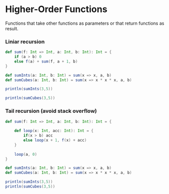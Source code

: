 # Higher-Order Functions
Functions that take other functions as parameters or that return functions as result.

### Liniar recursion
```scala
def sum(f: Int => Int, a: Int, b: Int): Int = {
    if (a > b) 0
    else f(a) + sum(f, a + 1, b)
}

def sumInts(a: Int, b: Int) = sum(x => x, a, b)
def sumCubes(a: Int, b: Int) = sum(x => x * x * x, a, b)

println(sumInts(3,5))

println(sumCubes(3,5))
```

### Tail recursion (avoid stack overflow)
```scala
def sum(f: Int => Int, a: Int, b: Int): Int = {
    
    def loop(x: Int, acc: Int): Int = {
        if(x > b) acc
        else loop(x + 1, f(x) + acc)
    }
    
    loop(a, 0)
}

def sumInts(a: Int, b: Int) = sum(x => x, a, b)
def sumCubes(a: Int, b: Int) = sum(x => x * x * x, a, b)

println(sumInts(3,5))
println(sumCubes(3,5))
```

